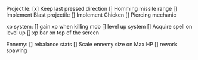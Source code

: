 Projectile:
    [x] Keep last pressed direction
    [] Homming missile range
    [] Implement Blast projectile
    [] Implement Chicken
    [] Piercing mechanic

xp system:
    [] gain xp when killing mob
    [] level up system
    [] Acquire spell on level up
    [] xp bar on top of the screen

Ennemy:
    [] rebalance stats
    [] Scale ennemy size on Max HP
    [] rework spawing 
